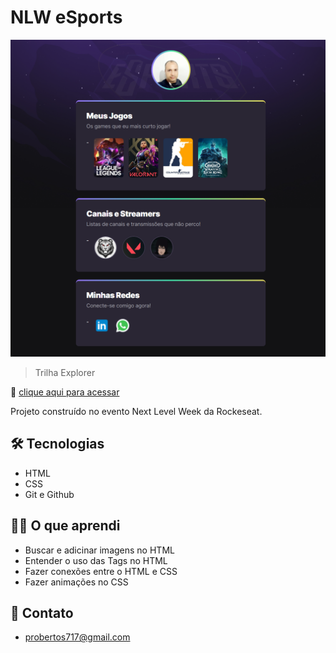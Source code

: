 # NLW eSports

  ![preview](./.github/preview.png)


> Trilha Explorer

 🔗 [clique aqui para acessar](https://prdsilva80.github.io/nlw-eSports-explorer/)

Projeto construído no evento Next Level Week da Rockeseat.

## 🛠️ Tecnologias

- HTML 
- CSS
- Git e Github

## 👨‍🎓 O que aprendi
- Buscar e adicinar imagens no HTML
- Entender o uso das Tags no HTML
- Fazer conexões entre o HTML e CSS
- Fazer animações no CSS

## 📧 Contato

- probertos717@gmail.com